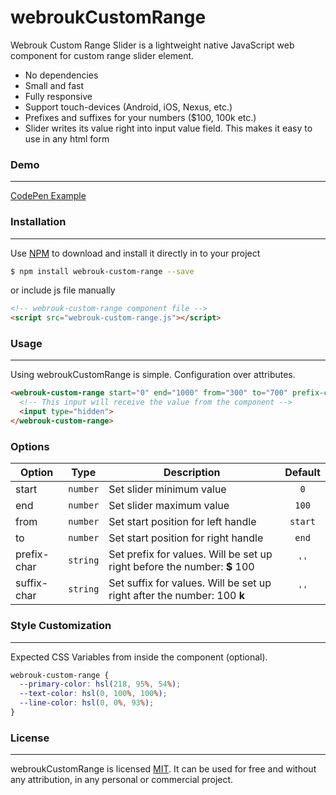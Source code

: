 # webroukCustomRange

Webrouk Custom Range Slider is a lightweight native JavaScript web component for custom range slider element.

- No dependencies
- Small and fast
- Fully responsive
- Support touch-devices (Android, iOS, Nexus, etc.)
- Prefixes and suffixes for your numbers ($100, 100k etc.)
- Slider writes its value right into input value field. This makes it easy to use in any html form

### Demo
---
[CodePen Example](https://codepen.io/muhammad_mabrouk/full/eYGoBMb/)

### Installation
---
Use [NPM](https://www.npmjs.com/package/webrouk-custom-range/) to download and install it directly in to your project

```sh
$ npm install webrouk-custom-range --save
```

or include js file manually

```html
<!-- webrouk-custom-range component file -->
<script src="webrouk-custom-range.js"></script>
```

### Usage
---
Using webroukCustomRange is simple. Configuration over attributes.

```html
<webrouk-custom-range start="0" end="1000" from="300" to="700" prefix-char="$">
  <!-- This input will receive the value from the component -->
  <input type="hidden">
</webrouk-custom-range>
```

### Options
| Option | Type | Description | Default |
| ----------- |    :----:   | ----------- |    :----:   |
| start | `number` | Set slider minimum value | `0` |
| end | `number` | Set slider maximum value | `100` |
| from | `number` | Set start position for left handle | `start` |
| to | `number` | Set start position for right handle | `end` |
| prefix-char | `string` | Set prefix for values. Will be set up right before the number: **$** 100 | `''` |
| suffix-char | `string` | Set suffix for values. Will be set up right after the number: 100 **k** | `''` |

### Style Customization
---
Expected CSS Variables from inside the component (optional).

```css
webrouk-custom-range {
  --primary-color: hsl(218, 95%, 54%);
  --text-color: hsl(0, 100%, 100%);
  --line-color: hsl(0, 0%, 93%);
}
```

### License
-------
webroukCustomRange is licensed [MIT](https://choosealicense.com/licenses/mit/).
It can be used for free and without any attribution, in any personal or commercial project.
